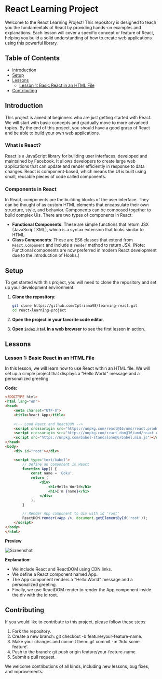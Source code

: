 # React Learning Project

Welcome to the React Learning Project! This repository is designed to teach you the fundamentals of React by providing hands-on examples and explanations. Each lesson will cover a specific concept or feature of React, helping you build a solid understanding of how to create web applications using this powerful library.

## Table of Contents

- [Introduction](#introduction)
- [Setup](#setup)
- [Lessons](#lessons)
  - [Lesson 1: Basic React in an HTML File](#lesson-1-basic-react-in-an-html-file)
- [Contributing](#contributing)

## Introduction

This project is aimed at beginners who are just getting started with React. We will start with basic concepts and gradually move to more advanced topics. By the end of this project, you should have a good grasp of React and be able to build your own web applications.

### What is React?

React is a JavaScript library for building user interfaces, developed and maintained by Facebook. It allows developers to create large web applications that can update and render efficiently in response to data changes. React is component-based, which means the UI is built using small, reusable pieces of code called components.

### Components in React

In React, components are the building blocks of the user interface. They can be thought of as custom HTML elements that encapsulate their own structure, style, and behavior. Components can be composed together to build complex UIs. There are two types of components in React:
- **Functional Components**: These are simple functions that return JSX (JavaScript XML), which is a syntax extension that looks similar to HTML.
- **Class Components**: These are ES6 classes that extend from `React.Component` and include a `render` method to return JSX. (Note: Functional components are now preferred in modern React development due to the introduction of Hooks.)

## Setup

To get started with this project, you will need to clone the repository and set up your development environment.

1. **Clone the repository**:

    ```bash
    git clone https://github.com/Iptriana98/learning-react.git
    cd react-learning-project
    ```

2. **Open the project in your favorite code editor**.

3. **Open `index.html` in a web browser** to see the first lesson in action.

## Lessons

### Lesson 1: Basic React in an HTML File

In this lesson, we will learn how to use React within an HTML file. We will set up a simple project that displays a "Hello World" message and a personalized greeting.

**Code:**

```html
<!DOCTYPE html>
<html lang="en">
<head>
    <meta charset="UTF-8">
    <title>React App</title>
    
    <!-- Load React and ReactDOM -->
    <script crossorigin src="https://unpkg.com/react@16/umd/react.production.min.js"></script>
    <script crossorigin src="https://unpkg.com/react-dom@16/umd/react-dom.production.min.js"></script>
    <script src="https://unpkg.com/babel-standalone@6/babel.min.js"></script>
</head>
<body>
    <div id="root"></div>

    <script type="text/babel">
        // Define an component in React
        function App() {
            const name = 'Goku';
            return (
                <div>
                    <h1>Hello World</h1>
                    <h1>I'm {name}</h1>
                </div>
            );
        }

        // Render App component to div with id 'root'
        ReactDOM.render(<App />, document.getElementById('root'));
    </script>
</body>
</html>
```

**Preview**

![Screenshot](./assets/Captura%20de%20pantalla%2011.06.2024%20a%2018.41.49%20p.%E2%80%AFm..png)

**Explanation:**

- We include React and ReactDOM using CDN links.
- We define a React component named App.
- The App component renders a "Hello World" message and a personalized greeting.
- Finally, we use ReactDOM.render to render the App component inside the div with the id root.

## Contributing
If you would like to contribute to this project, please follow these steps:

1. Fork the repository.
2. Create a new branch: git checkout -b feature/your-feature-name.
3. Make your changes and commit them: git commit -m 'Add some feature'.
4. Push to the branch: git push origin feature/your-feature-name.
5. Submit a pull request.

We welcome contributions of all kinds, including new lessons, bug fixes, and improvements.
